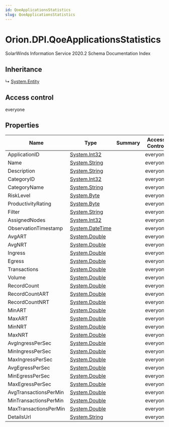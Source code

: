 ```yaml
---
id: QoeApplicationsStatistics
slug: QoeApplicationsStatistics
---
```


# Orion.DPI.QoeApplicationsStatistics

SolarWinds Information Service 2020.2 Schema Documentation Index

## Inheritance

↳ [System.Entity](./../System/Entity)

## Access control

everyone

## Properties

| Name | Type | Summary | Access Control |
| ------ | ------ | ------ | ------ |
| ApplicationID | [System.Int32](https://docs.microsoft.com/en-us/dotnet/api/system.int32) |  | everyone |
| Name | [System.String](https://docs.microsoft.com/en-us/dotnet/api/system.string) |  | everyone |
| Description | [System.String](https://docs.microsoft.com/en-us/dotnet/api/system.string) |  | everyone |
| CategoryID | [System.Int32](https://docs.microsoft.com/en-us/dotnet/api/system.int32) |  | everyone |
| CategoryName | [System.String](https://docs.microsoft.com/en-us/dotnet/api/system.string) |  | everyone |
| RiskLevel | [System.Byte](https://docs.microsoft.com/en-us/dotnet/api/system.byte) |  | everyone |
| ProductivityRating | [System.Byte](https://docs.microsoft.com/en-us/dotnet/api/system.byte) |  | everyone |
| Filter | [System.String](https://docs.microsoft.com/en-us/dotnet/api/system.string) |  | everyone |
| AssignedNodes | [System.Int32](https://docs.microsoft.com/en-us/dotnet/api/system.int32) |  | everyone |
| ObservationTimestamp | [System.DateTime](https://docs.microsoft.com/en-us/dotnet/api/system.datetime) |  | everyone |
| AvgART | [System.Double](https://docs.microsoft.com/en-us/dotnet/api/system.double) |  | everyone |
| AvgNRT | [System.Double](https://docs.microsoft.com/en-us/dotnet/api/system.double) |  | everyone |
| Ingress | [System.Double](https://docs.microsoft.com/en-us/dotnet/api/system.double) |  | everyone |
| Egress | [System.Double](https://docs.microsoft.com/en-us/dotnet/api/system.double) |  | everyone |
| Transactions | [System.Double](https://docs.microsoft.com/en-us/dotnet/api/system.double) |  | everyone |
| Volume | [System.Double](https://docs.microsoft.com/en-us/dotnet/api/system.double) |  | everyone |
| RecordCount | [System.Double](https://docs.microsoft.com/en-us/dotnet/api/system.double) |  | everyone |
| RecordCountART | [System.Double](https://docs.microsoft.com/en-us/dotnet/api/system.double) |  | everyone |
| RecordCountNRT | [System.Double](https://docs.microsoft.com/en-us/dotnet/api/system.double) |  | everyone |
| MinART | [System.Double](https://docs.microsoft.com/en-us/dotnet/api/system.double) |  | everyone |
| MaxART | [System.Double](https://docs.microsoft.com/en-us/dotnet/api/system.double) |  | everyone |
| MinNRT | [System.Double](https://docs.microsoft.com/en-us/dotnet/api/system.double) |  | everyone |
| MaxNRT | [System.Double](https://docs.microsoft.com/en-us/dotnet/api/system.double) |  | everyone |
| AvgIngressPerSec | [System.Double](https://docs.microsoft.com/en-us/dotnet/api/system.double) |  | everyone |
| MinIngressPerSec | [System.Double](https://docs.microsoft.com/en-us/dotnet/api/system.double) |  | everyone |
| MaxIngressPerSec | [System.Double](https://docs.microsoft.com/en-us/dotnet/api/system.double) |  | everyone |
| AvgEgressPerSec | [System.Double](https://docs.microsoft.com/en-us/dotnet/api/system.double) |  | everyone |
| MinEgressPerSec | [System.Double](https://docs.microsoft.com/en-us/dotnet/api/system.double) |  | everyone |
| MaxEgressPerSec | [System.Double](https://docs.microsoft.com/en-us/dotnet/api/system.double) |  | everyone |
| AvgTransactionsPerMin | [System.Double](https://docs.microsoft.com/en-us/dotnet/api/system.double) |  | everyone |
| MinTransactionsPerMin | [System.Double](https://docs.microsoft.com/en-us/dotnet/api/system.double) |  | everyone |
| MaxTransactionsPerMin | [System.Double](https://docs.microsoft.com/en-us/dotnet/api/system.double) |  | everyone |
| DetailsUrl | [System.String](https://docs.microsoft.com/en-us/dotnet/api/system.string) |  | everyone |

